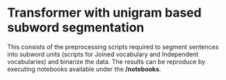 # Transformer with unigram based subword segmentation

This consists of the preprocessing scripts required to segment sentences into subword units (scripts for Joined vocabulary and Independent vocabularies) and binarize the data. The results can be reproduce by executing notebooks available under the **/notebooks**.
